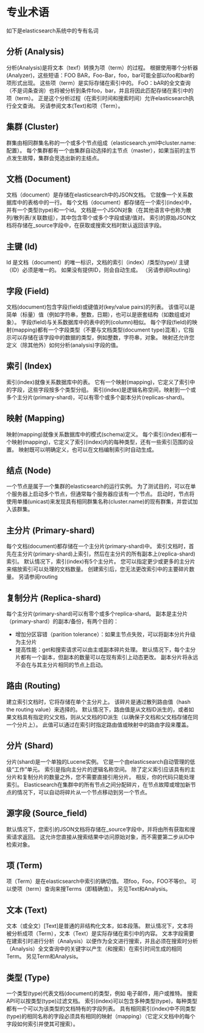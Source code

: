 
# 专业术语
如下是elasticsearch系统中的专有名词

##  分析 (Analysis)
分析(Analysis)是将文本（texf）转换为项（term）的过程。 根据使用哪个分析器(Analyzer)，这些短语：FOO BAR，Foo-Bar，foo，bar可能全部以foo和bar的项形式出现。 这些项（term）是实际存储在索引中的。 FoO：bAR的全文查询（不是词条查询）也将被分析到条件foo，bar，并且将因此匹配存储在索引中的项（term）。 正是这个分析过程（在索引时间和搜索时间）允许elasticsearch执行全文查询。 另请参阅文本(Text)和项（Term）。
##  集群 (Cluster)
群集由相同群集名称的一个或多个节点组成（elasticsearch.yml中cluster.name:配置）。 每个集群都有一个由集群自动选择的主节点（master），如果当前的主节点发生故障，集群会竞选出新的主结点。
##  文档 (Document)
文档（document）是存储在elasticsearch中的JSON文档。 它就像一个关系数据库中的表格中的一行。 每个文档（document）都存储在一个索引(index)中，并有一个类型(type)和一个id。 文档是一个JSON对象（在其他语言中也称为散列/散列表/关联数组），其中包含零个或多个字段或键/值对。 索引的原始JSON文档将存储在_source字段中，在获取或搜索文档时默认返回该字段。
##  主键 (Id)
Id 是文档（document）的唯一标识，文档的索引（index）/类型(type)/ 主键（ID）必须是唯一的。 如果没有提供ID，则会自动生成。 （另请参阅Routing）
##  字段 (Field)
文档(document)包含字段(field)或键值对(key/value pairs)的列表。 该值可以是简单（标量）值（例如字符串，整数，日期），也可以是嵌套结构（如数组或对象）。 字段(field)与关系数据库中的表中的列(column)相似。 每个字段(field)的映射(mapping)都有一个字段类型（不要与文档类型(document type)混淆），它指示可以存储在该字段中的数据的类型，例如整数，字符串，对象。 映射还允许您定义（除其他外）如何分析(analysis)字段的值。
##  索引 (Index)
索引(index)就像关系数据库中的表。 它有一个映射(mapping)，它定义了索引中的字段，这些字段按多个类型分组。 索引(index)是逻辑名称空间，映射到一个或多个主分片(primary-shard)，可以有零个或多个副本分片(replicas-shard)。
##  映射 (Mapping)
映射(mapping)就像关系数据库中的模式(schema)定义。 每个索引(index)都有一个映射(mapping)，它定义了索引(index)内的每种类型，还有一些索引范围的设置。 映射既可以明确定义，也可以在文档编制索引时自动生成。
##  结点 (Node)
一个节点是属于一个集群的elasticsearch的运行实例。 为了测试目的，可以在单个服务器上启动多个节点，但通常每个服务器应该有一个节点。 启动时，节点将使用单播(unicast)来发现具有相同群集名称(cluster.name)的现有群集，并尝试加入该群集。
##  主分片 (Primary-shard)
每个文档(document)都存储在一个主分片(primary-shard)中。 索引文档时，首先在主分片(primary-shard)上索引，然后在主分片的所有副本上(replica-shard)索引。 默认情况下，索引(index)有5个主分片。 您可以指定更少或更多的主分片来缩放索引可以处理的文档数量。 创建索引后，您无法更改索引中的主要碎片数量。 另请参阅routing
##  复制分片 (Replica-shard)
每个主分片(primary-shard)可以有零个或多个replica-shard。 副本是主分片（primary-shard）的副本/备份，有两个目的：

* 增加分区容错（parition tolerance）：如果主节点失败，可以将副本分片升级为主分片
* 提高性能：get和搜索请求可以由主或副本碎片处理。 默认情况下，每个主分片都有一个副本，但副本的数量可以在现有索引上动态更改。 副本分片将永远不会在与其主分片相同的节点上启动。

##  路由 (Routing)
建立索引文档时，它将存储在单个主分片上。 该碎片是通过散列路由值（hash the routing value）来选择的。 默认情况下，路由值是从文档ID派生的，或者如果文档具有指定的父文档，则从父文档的ID派生（以确保子文档和父文档存储在同一个分片上）。 此值可以通过在索引时指定路由值或映射中的路由字段来覆盖。
##  分片 (Shard)
分片(shard)是一个单独的Lucene实例。 它是一个由elasticsearch自动管理的低级“工作”单元。 索引是指向主分片的逻辑名称空间。 除了定义索引应该具有的主分片和复制分片的数量之外，您不需要直接引用分片。 相反，你的代码只能处理索引。 Elasticsearch在集群中的所有节点之间分配碎片，在节点故障或增加新节点的情况下，可以自动将碎片从一个节点移动到另一个节点。
##  源字段 (Source_field)
默认情况下，您索引的JSON文档将存储在_source字段中，并将由所有获取和搜索请求返回。 这允许您直接从搜索结果中访问原始对象，而不需要第二步从ID中检索对象。
##  项 (Term)
项（Term）是在elasticsearch中索引的确切值。 项foo，Foo，FOO不等价。 可以使项（term）查询来搜Terms（即精确值）。 另见Text和Analysis。
##  文本 (Text)
文本（或全文）[Text]是普通的非结构化文本，如本段落。 默认情况下，文本将被分析成项（Term），文本（Text）是实际存储在索引中的内容。 文本字段需要在建索引时进行分析（Analysis）以便作为全文进行搜索，并且必须在搜索时分析（Analysis）全文查询中的关键字以产生（和搜索）在索引时间生成的相同Term。 另见Term和Analysis。
##  类型 (Type)
一个类型(type)代表文档(document)的类型，例如 电子邮件，用户或推特。 搜索API可以按类型(type)过滤文档。 索引(index)可以包含多种类型(type)，每种类型都有一个可以为该类型的文档特有的字段列表。 具有相同索引(index)中不同类型(type)的相同名称的字段必须具有相同的映射（mapping）（它定义文档中的每个字段如何索引并使其可搜索）。